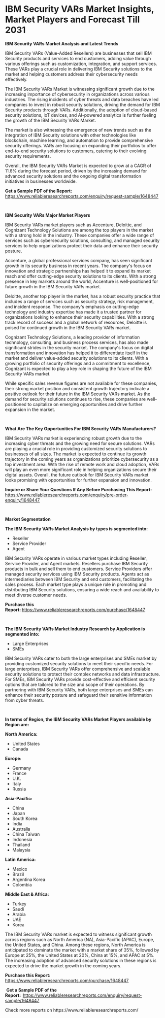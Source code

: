<p><h1>IBM Security VARs Market Insights, Market Players and Forecast Till 2031</h1></p><p><strong>IBM Security VARs Market Analysis and Latest Trends</strong></p>
<p><p>IBM Security VARs (Value-Added Resellers) are businesses that sell IBM Security products and services to end customers, adding value through various offerings such as customization, integration, and support services. These VARs play a crucial role in delivering IBM Security solutions to the market and helping customers address their cybersecurity needs effectively.</p><p>The IBM Security VARs Market is witnessing significant growth due to the increasing importance of cybersecurity in organizations across various industries. The rising incidents of cyber threats and data breaches have led companies to invest in robust security solutions, driving the demand for IBM Security products through VARs. Additionally, the adoption of cloud-based security solutions, IoT devices, and AI-powered analytics is further fueling the growth of the IBM Security VARs Market.</p><p>The market is also witnessing the emergence of new trends such as the integration of IBM Security solutions with other technologies like blockchain, machine learning, and automation to provide comprehensive security offerings. VARs are focusing on expanding their portfolios to offer end-to-end security solutions to customers, catering to their evolving security requirements.</p><p>Overall, the IBM Security VARs Market is expected to grow at a CAGR of 11.6% during the forecast period, driven by the increasing demand for advanced security solutions and the ongoing digital transformation initiatives in businesses worldwide.</p></p>
<p><strong>Get a Sample PDF of the Report:&nbsp;</strong> <a href="https://www.reliableresearchreports.com/enquiry/request-sample/1648447">https://www.reliableresearchreports.com/enquiry/request-sample/1648447</a></p>
<p>&nbsp;</p>
<p><strong>IBM Security VARs Major Market Players</strong></p>
<p><p>IBM Security VARs market players such as Accenture, Deloitte, and Cognizant Technology Solutions are among the top players in the market with a strong hold in the industry. These companies offer a wide range of services such as cybersecurity solutions, consulting, and managed security services to help organizations protect their data and enhance their security posture.</p><p>Accenture, a global professional services company, has seen significant growth in its security business in recent years. The company's focus on innovation and strategic partnerships has helped it to expand its market reach and offer cutting-edge security solutions to its clients. With a strong presence in key markets around the world, Accenture is well-positioned for future growth in the IBM Security VARs market.</p><p>Deloitte, another top player in the market, has a robust security practice that includes a range of services such as security strategy, risk management, and incident response. The company's emphasis on cutting-edge technology and industry expertise has made it a trusted partner for organizations looking to enhance their security capabilities. With a strong track record of success and a global network of resources, Deloitte is poised for continued growth in the IBM Security VARs market.</p><p>Cognizant Technology Solutions, a leading provider of information technology, consulting, and business process services, has also made significant strides in the security market. The company's focus on digital transformation and innovation has helped it to differentiate itself in the market and deliver value-added security solutions to its clients. With a growing portfolio of security offerings and a commitment to excellence, Cognizant is expected to play a key role in shaping the future of the IBM Security VARs market.</p><p>While specific sales revenue figures are not available for these companies, their strong market position and consistent growth trajectory indicate a positive outlook for their future in the IBM Security VARs market. As the demand for security solutions continues to rise, these companies are well-positioned to capitalize on emerging opportunities and drive further expansion in the market.</p></p>
<p>&nbsp;</p>
<p><strong>What Are The Key Opportunities For IBM Security VARs Manufacturers?</strong></p>
<p><p>IBM Security VARs market is experiencing robust growth due to the increasing cyber threats and the growing need for secure solutions. VARs are playing a crucial role in providing customized security solutions to businesses of all sizes. The market is expected to continue its growth trajectory in the coming years as organizations prioritize cybersecurity as a top investment area. With the rise of remote work and cloud adoption, VARs will play an even more significant role in helping organizations secure their digital assets. Overall, the future outlook for IBM Security VARs market looks promising with opportunities for further expansion and innovation.</p></p>
<p><strong>Inquire or Share Your Questions If Any Before Purchasing This Report:</strong> <a href="https://www.reliableresearchreports.com/enquiry/pre-order-enquiry/1648447">https://www.reliableresearchreports.com/enquiry/pre-order-enquiry/1648447</a></p>
<p>&nbsp;</p>
<p><strong>Market Segmentation</strong></p>
<p><strong>The IBM Security VARs Market Analysis by types is segmented into:</strong></p>
<p><ul><li>Reseller</li><li>Service Provider</li><li>Agent</li></ul></p>
<p><p>IBM Security VARs operate in various market types including Reseller, Service Provider, and Agent markets. Resellers purchase IBM Security products in bulk and sell them to end customers. Service Providers offer managed security services using IBM Security products. Agents act as intermediaries between IBM Security and end customers, facilitating the sales process. Each market type plays a unique role in promoting and distributing IBM Security solutions, ensuring a wide reach and availability to meet diverse customer needs.</p></p>
<p><strong>Purchase this Report:&nbsp;</strong><a href="https://www.reliableresearchreports.com/purchase/1648447">https://www.reliableresearchreports.com/purchase/1648447</a></p>
<p>&nbsp;</p>
<p><strong>The IBM Security VARs Market Industry Research by Application is segmented into:</strong></p>
<p><ul><li>Large Enterprises</li><li>SMEs</li></ul></p>
<p><p>IBM Security VARs cater to both the large enterprises and SMEs market by providing customized security solutions to meet their specific needs. For large enterprises, IBM Security VARs offer comprehensive and scalable security solutions to protect their complex networks and data infrastructure. For SMEs, IBM Security VARs provide cost-effective and efficient security options that are tailored to the size and scope of their operations. By partnering with IBM Security VARs, both large enterprises and SMEs can enhance their security posture and safeguard their sensitive information from cyber threats.</p></p>
<p>&nbsp;</p>
<p><strong>In terms of Region, the IBM Security VARs Market Players available by Region are:</strong></p>
<p>
    <p> <strong> North America: </strong>
        <ul>
            <li>United States</li>
            <li>Canada</li>
        </ul>
        </p> 
    <p> <strong> Europe: </strong>
        <ul>
            <li>Germany</li>
            <li>France</li>
            <li>U.K.</li>
            <li>Italy</li>
            <li>Russia</li>
        </ul>
        </p> 
    <p> <strong> Asia-Pacific: </strong>
        <ul>
            <li>China</li>
            <li>Japan</li>
            <li>South Korea</li>
            <li>India</li>
            <li>Australia</li>
            <li>China Taiwan</li>
            <li>Indonesia</li>
            <li>Thailand</li>
            <li>Malaysia</li>
        </ul>
        </p> 
    <p> <strong> Latin America: </strong>
        <ul>
            <li>Mexico</li>
            <li>Brazil</li>
            <li>Argentina Korea</li>
            <li>Colombia</li>
        </ul>
        </p> 
    <p> <strong> Middle East & Africa: </strong>
        <ul>
            <li>Turkey</li>
            <li>Saudi</li>
            <li>Arabia</li>
            <li>UAE</li>
            <li>Korea</li>
        </ul>
    </p>
    </p>
<p><p>The IBM Security VARs market is expected to witness significant growth across regions such as North America (NA), Asia-Pacific (APAC), Europe, the United States, and China. Among these regions, North America is anticipated to dominate the market with a market share of 35%, followed by Europe at 25%, the United States at 20%, China at 15%, and APAC at 5%. The increasing adoption of advanced security solutions in these regions is expected to drive the market growth in the coming years.</p></p>
<p><strong>Purchase this Report: </strong><a href="https://www.reliableresearchreports.com/purchase/1648447">https://www.reliableresearchreports.com/purchase/1648447</a></p>
<p>&nbsp;<strong>Get a Sample PDF of the Report:&nbsp;&nbsp;</strong><a href="https://www.reliableresearchreports.com/enquiry/request-sample/1648447">https://www.reliableresearchreports.com/enquiry/request-sample/1648447</a></p>
<p><strong></strong></p>
<p>Check more reports on https://www.reliableresearchreports.com/</p>